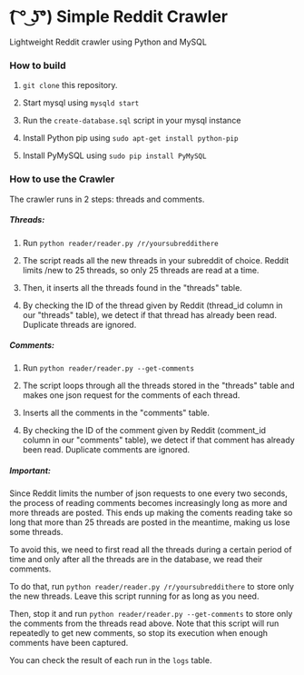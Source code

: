 (͡ ° ͜ʖ͡°) Simple Reddit Crawler
================================

Lightweight Reddit crawler using Python and MySQL

### How to build

1. `git clone` this repository.

2. Start mysql using `mysqld start`

3. Run the `create-database.sql` script in your mysql instance

4. Install Python pip using `sudo apt-get install python-pip`

5. Install PyMySQL using `sudo pip install PyMySQL`

### How to use the Crawler

The crawler runs in 2 steps: threads and comments.

##### Threads:

1. Run `python reader/reader.py /r/yoursubreddithere`

2. The script reads all the new threads in your subreddit of choice. Reddit limits /new to 25 threads, so only 25 threads are read at a time.

3. Then, it inserts all the threads found in the "threads" table.

4. By checking the ID of the thread given by Reddit (thread_id column in our "threads" table), we detect if that thread has already been read. Duplicate threads are ignored.

##### Comments:

1. Run `python reader/reader.py --get-comments`

2. The script loops through all the threads stored in the "threads" table and makes one json request for the comments of each thread.

3. Inserts all the comments in the "comments" table.

4. By checking the ID of the comment given by Reddit (comment_id column in our "comments" table), we detect if that comment has already been read. Duplicate comments are ignored.

##### Important:

Since Reddit limits the number of json requests to one every two seconds, the process of reading comments becomes increasingly long as more and more threads are posted. This ends up making the coments reading take so long that more than 25 threads are posted in the meantime, making us lose some threads.

To avoid this, we need to first read all the threads during a certain period of time and only after all the threads are in the database, we read their comments.

To do that, run `python reader/reader.py /r/yoursubreddithere` to store only the new threads. Leave this script running for as long as you need.

Then, stop it and run `python reader/reader.py --get-comments` to store only the comments from the threads read above. Note that this script will run repeatedly to get new comments, so stop its execution when enough comments have been captured.

You can check the result of each run in the `logs` table.